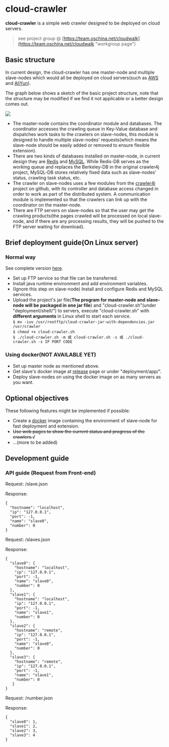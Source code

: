 # cloud-crawler

**cloud-crawler** is a simple web crawler designed to be deployed on cloud servers. 
> see project group @ [https://team.oschina.net/cloudwalk](https://team.oschina.net/cloudwalk "workgroup page")

## Basic structure
In current design, the cloud-crawler has one master-node and multiple slave-nodes which would all be deployed on cloud servers(such as [AWS](http://aws.amazon.com/) and [AliYun](https://www.aliyun.com)).

The graph below shows a sketch of the basic project structure, note that the structure may be modified if we find it not applicable or a better design comes out.

![](http://i.imgur.com/vzyrvtg.jpg)

- The master-node contains the coordinator module and databases. The coordinator accesses the crawling queue in Key-Value database and dispatches work tasks to the crawlers on slave-nodes, this module is designed to handle multiple slave-nodes' requests(which means the slave-node should be easily added or removed to ensure flexible extension).
- There are two kinds of databases installed on master-node, in current design they are [Redis](http://redis.io/) and [MySQL](https://www.mysql.com/). While Redis-DB serves as the working queue and replaces the Berkeley-DB in the original crawler4j project, MySQL-DB stores relatively fixed data such as slave-nodes' status, crawling task status, etc.
- The crawler on slave-nodes uses a few modules from the [crawler4j](https://github.com/yasserg/crawler4j) project on github, with its controller and database access changed in order to work as part of the distributed system. A communication module is implemented so that the crawlers can link up with the coordinator on the master-node.
- There are FTP servers on slave-nodes so that the user may get the crawling products(the pages crawled will be processed on local slave-node, and if there are any processing results, they will be pushed to the FTP server waiting for download).

## Brief deployment guide(On Linux server)
### Normal way

See complete version [here](https://github.com/TJZ1990/cloud-crawler/blob/master/deployment/full-deployment-report.md).
- Set up FTP service so that file can be transferred.
- Install java runtime environment and add environment variables.
- (Ignore this step on slave-node) Install and configure Redis and MySQL services.
- Upload the project's jar file(**The program for master-node and slave-node will be packaged in one jar file**) and "cloud-crawler.sh"(under "deployment/shell/") to servers, execute "cloud-crawler.sh" with **different arguments** in Linux shell to start each service.  
`$ mv -iuv /usr/rootftp/cloud-crawler-jar-with-dependencies.jar /usr/crawler`  
`$ chmod +x cloud-crawler.sh`  
`$ ./cloud-crawler.sh -m 或 cloud-crawler.sh -s 或 ./cloud-crawler.sh -s IP PORT CODE`  

### Using docker(NOT AVAILABLE YET)
- Set up master node as mentioned above.
- Get slave's docker image at [release](https://github.com/TJZ1990/cloud-crawler/releases) page or under "deployment/app/".
- Deploy slave-nodes on using the docker image on as many servers as you want.

## Optional objectives
These following features might be implemented if possible:
- Create a [docker](http://www.docker.com/) image containing the environment of slave-node for fast deployment and extension.
- ~~Use web pages to show the current status and progress of the crawlers.~~√
- ...(more to be added)

## Development guide
### API guide (Request from Front-end)
Request: /slave.json

Response:

    {
      "hostname": "localhost",
      "ip": "127.0.0.1",
      "port": -1,
      "name": "slave0",
      "number": 0
    }

Request: /slaves.json

Response:

    {
      "slave0": {
        "hostname": "localhost",
        "ip": "127.0.0.1",
        "port": -1,
        "name": "slave0",
        "number": 0
      },
      "slave1": {
        "hostname": "localhost",
        "ip": "127.0.0.1",
        "port": -1,
        "name": "slave1",
        "number": 0
      },
      "slave2": {
        "hostname": "remote",
        "ip": "127.0.0.1",
        "port": -1,
        "name": "slave0",
        "number": 0
      },
      "slave3": {
        "hostname": "remote",
        "ip": "127.0.0.1",
        "port": -1,
        "name": "slave1",
        "number": 0
       }
    }

Request: /number.json

Response:

    {
      "slave0": 1,
      "slave1": 2,
      "slave2": 3,
      "slave3": 4
    }

